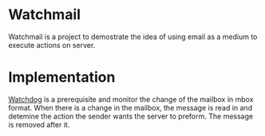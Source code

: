 # Watchmail

Watchmail is a project to demostrate the idea of using email as a medium to execute actions on server. 

# Implementation

[Watchdog](https://pypi.org/project/watchdog/) is a prerequisite and monitor the change of the mailbox in mbox format. When there is a change in the mailbox, the message is read in and detemine the action the sender wants the server to preform. The message is removed after it.

 
